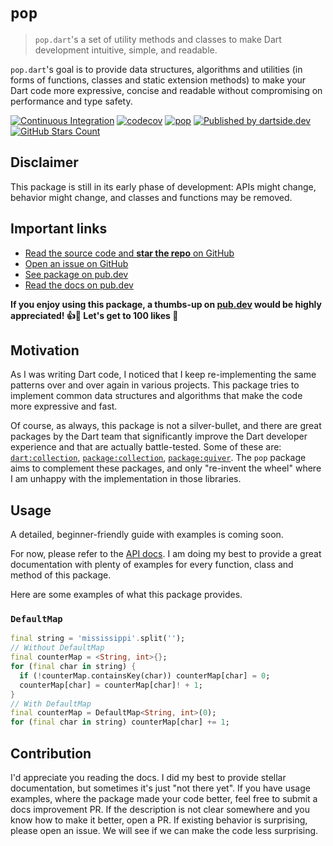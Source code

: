 # `pop`

> `pop.dart`'s a set of utility methods and classes to make Dart development intuitive, simple, and readable.

`pop.dart`'s goal is to provide data structures, algorithms and utilities (in forms of functions, classes and static extension methods) to make your Dart code more expressive, concise and readable without compromising on performance and type safety. 

[![Continuous Integration](https://github.com/dartsidedev/pop/workflows/Continuous%20Integration/badge.svg?branch=main)](https://github.com/dartsidedev/pop/actions) [![codecov](https://codecov.io/gh/dartsidedev/pop/branch/main/graph/badge.svg)](https://codecov.io/gh/dartsidedev/pop) [![pop](https://img.shields.io/pub/v/pop?label=pop&logo=dart)](https://pub.dev/packages/pop 'See pop package info on pub.dev') [![Published by dartside.dev](https://img.shields.io/static/v1?label=Published%20by&message=dartside.dev&logo=dart&logoWidth=30&color=40C4FF&labelColor=1d599b&labelWidth=100)](https://pub.dev/publishers/dartside.dev/packages) [![GitHub Stars Count](https://img.shields.io/github/stars/dartsidedev/pop?logo=github)](https://github.com/dartsidedev/pop 'Star me on GitHub!')

## Disclaimer

This package is still in its early phase of development: APIs might change, behavior might change, and classes and functions may be removed.

## Important links

* [Read the source code and **star the repo** on GitHub](https://github.com/dartsidedev/pop)
* [Open an issue on GitHub](https://github.com/dartsidedev/pop/issues)
* [See package on pub.dev](https://pub.dev/packages/pop)
* [Read the docs on pub.dev](https://pub.dev/documentation/pop/latest/)

**If you enjoy using this package, a thumbs-up on [pub.dev](https://pub.dev/packages/pop) would be highly appreciated! 👍💙 Let's get to 100 likes 🚀**

## Motivation

As I was writing Dart code, I noticed that I keep re-implementing the same patterns over and over again in various projects.
This package tries to implement common data structures and algorithms that make the code more expressive and fast.

Of course, as always, this package is not a silver-bullet, and there are great packages by the Dart team that significantly improve the Dart developer experience and that are actually battle-tested.
Some of these are: [`dart:collection`](https://api.dart.dev/stable/dart-collection/dart-collection-library.html), [`package:collection`](https://pub.dev/packages/collection), [`package:quiver`](https://pub.dev/packages/quiver).
The `pop` package aims to complement these packages, and only "re-invent the wheel" where I am unhappy with the implementation in those libraries.

## Usage

A detailed, beginner-friendly guide with examples is coming soon.

For now, please refer to the [API docs](https://pub.dev/documentation/pop/latest/).
I am doing my best to provide a great documentation with plenty of examples for every function, class and method of this package.

Here are some examples of what this package provides.

### `DefaultMap`

```dart
final string = 'mississippi'.split('');
// Without DefaultMap
final counterMap = <String, int>{};
for (final char in string) {
  if (!counterMap.containsKey(char)) counterMap[char] = 0;
  counterMap[char] = counterMap[char]! + 1;
}
// With DefaultMap
final counterMap = DefaultMap<String, int>(0);
for (final char in string) counterMap[char] += 1;
```

## Contribution

I'd appreciate you reading the docs. I did my best to provide stellar documentation, but sometimes it's just "not there yet".
If you have usage examples, where the package made your code better, feel free to submit a docs improvement PR.
If the description is not clear somewhere and you know how to make it better, open a PR.
If existing behavior is surprising, please open an issue. We will see if we can make the code less surprising.